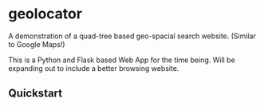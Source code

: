# geolocator
A demonstration of a quad-tree based geo-spacial search website. (Similar to Google Maps!)

This is a Python and Flask based Web App for the time being. Will be expanding out to include a better browsing website.

## Quickstart
